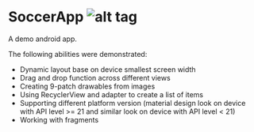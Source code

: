 # SoccerApp ![alt tag](https://travis-ci.org/ecc-weizhi/SoccerApp.svg?branch=master)

A demo android app.

The following abilities were demonstrated:
- Dynamic layout base on device smallest screen width
- Drag and drop function across different views
- Creating 9-patch drawables from images
- Using RecyclerView and adapter to create a list of items
- Supporting different platform version (material design look on device with API level >= 21 and similar look on device with API level < 21)
- Working with fragments
